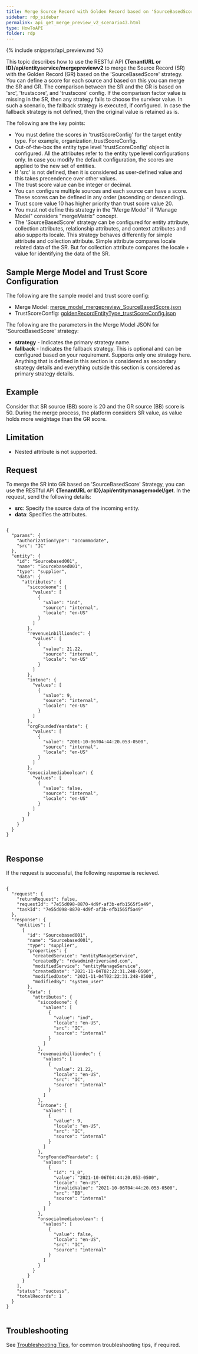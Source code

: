 ```yaml
---
title: Merge Source Record with Golden Record based on 'SourceBasedScore' Strategy
sidebar: rdp_sidebar
permalink: api_get_merge_preview_v2_scenario43.html
type: HowToAPI
folder: rdp
---
```


{% include snippets/api_preview.md %}

This topic describes how to use the RESTful API **{TenantURL or ID}/api/entityservice/mergepreviewv2** to merge the Source Record (SR) with the Golden Record (GR) based on the 'SourceBasedScore' strategy. You can define a score for each source and based on this you can merge the SR and GR. The comparison between the SR and the GR is based on 'src', 'trustscore', and 'trustscore' config. If the comparison factor value is missing in the SR, then any strategy fails to choose the survivor value. In such a scenario, the fallback strategy is executed, if configured. In case the fallback strategy is not defined, then the original value is retained as is.

The following are the key points:
* You must define the scores in 'trustScoreConfig' for the target entity type. For example, organization_trustScoreConfig. 
* Out-of-the-box the entity type level 'trustScoreConfig' object is configured. All the attributes refer to the entity type level configurations only. In case you modify the default configuration, the scores are applied to the new set of entities.
* If 'src' is not defined, then it is considered as user-defined value and this takes precendence over other values.
* The trust score value can be integer or decimal. 
* You can configure multiple sources and each source can have a score. These scores can be defined in any order (ascending or descending).
* Trust score value 10 has higher priority than trust score value 20.
* You must not define this strategy in the "Merge Model" if "Manage Model" considers "mergeMatrix" concept.
* The 'SourceBasedScore' strategy can be configured for entity attribute, collection attributes, relationship attributes, and context attributes and also supports locale. This strategy behaves differently for simple attribute and collection attribute. Simple attribute compares locale related data of the SR. But for collection attribute compares the locale + value for identifying the data of the SR.

## Sample Merge Model and Trust Score Configuration

The following are the sample model and trust score config:
* Merge Model: <a href="files/merge_model_mergepreview_SourceBasedScore.json" download>merge_model_mergepreview_SourceBasedScore.json</a> 
* TrustScoreConfig: <a href="files/goldenRecordEntityType_trustScoreConfig.json" download>goldenRecordEntityType_trustScoreConfig.json</a> 

The following are the parameters in the Merge Model JSON for 'SourceBasedScore' strategy:
* **strategy** - Indicates the primary strategy name.
* **fallback** - Indicates the fallback strategy. This is optional and can be configured based on your requirement. Supports only one strategy here. Anything that is defined in this section is considered as secondary strategy details and everything outside this section is considered as primary strategy details.

## Example

Consider that SR source (BB) score is 20 and the GR source (BB) score is 50. During the merge process, the platform considers SR value, as value holds more weightage than the GR score.

## Limitation

* Nested attribute is not supported.

## Request

To merge the SR into GR based on 'SourceBasedScore' Strategy, you can use the RESTful API **{TenantURL or ID}/api/entitymanagemodel/get**. In the request, send the following details:
* **src**: Specify the source data of the incoming entity. 
* **data**: Specifies the attributes.

<pre>
<code>
{
  "params": {
    "authorizationType": "accommodate",
    "src": "IC"
  },
  "entity": {
    "id": "Sourcebased001",
    "name": "Sourcebased001",
    "type": "supplier",
    "data": {
      "attributes": {
        "siccodeone": {
          "values": [
            {
              "value": "ind",
              "source": "internal",
              "locale": "en-US"
            }
          ]
        },
        "revenueinbilliondec": {
          "values": [
            {
              "value": 21.22,
              "source": "internal",
              "locale": "en-US"
            }
          ]
        },
        "intone": {
          "values": [
            {
              "value": 9,
              "source": "internal",
              "locale": "en-US"
            }
          ]
        },
        "orgFoundedYeardate": {
          "values": [
            {
              "value": "2001-10-06T04:44:20.053-0500",
              "source": "internal",
              "locale": "en-US"
            }
          ]
        },
        "onsocialmediaboolean": {
          "values": [
            {
              "value": false,
              "source": "internal",
              "locale": "en-US"
            }
          ]
        }
      }
    }
  }
}
</code>
</pre>

## Response

If the request is successful, the following response is recieved.

<pre>
<code>
{
  "request": {
    "returnRequest": false,
    "requestId": "7e55d098-8870-4d9f-af3b-efb1565f5a49",
    "taskId": "7e55d098-8870-4d9f-af3b-efb1565f5a49"
  },
  "response": {
    "entities": [
      {
        "id": "Sourcebased001",
        "name": "Sourcebased001",
        "type": "supplier",
        "properties": {
          "createdService": "entityManageService",
          "createdBy": "rdwadmin@riversand.com",
          "modifiedService": "entityManageService",
          "createdDate": "2021-11-04T02:22:31.248-0500",
          "modifiedDate": "2021-11-04T02:22:31.248-0500",
          "modifiedBy": "system_user"
        },
        "data": {
          "attributes": {
            "siccodeone": {
              "values": [
                {
                  "value": "ind",
                  "locale": "en-US",
                  "src": "IC",
                  "source": "internal"
                }
              ]
            },
            "revenueinbilliondec": {
              "values": [
                {
                  "value": 21.22,
                  "locale": "en-US",
                  "src": "IC",
                  "source": "internal"
                }
              ]
            },
            "intone": {
              "values": [
                {
                  "value": 9,
                  "locale": "en-US",
                  "src": "IC",
                  "source": "internal"
                }
              ]
            },
            "orgFoundedYeardate": {
              "values": [
                {
                  "id": "1_0",
                  "value": "2021-10-06T04:44:20.053-0500",
                  "locale": "en-US",
                  "invalidValue": "2021-10-06T04:44:20.053-0500",
                  "src": "BB",
                  "source": "internal"
                }
              ]
            },
            "onsocialmediaboolean": {
              "values": [
                {
                  "value": false,
                  "locale": "en-US",
                  "src": "IC",
                  "source": "internal"
                }
              ]
            }
          }
        }
      }
    ],
    "status": "success",
    "totalRecords": 1
  }
}
</code>
</pre>

## Troubleshooting

See [Troubleshooting Tips](api_troubleshooting_tips.html), for common troubleshooting tips, if required.